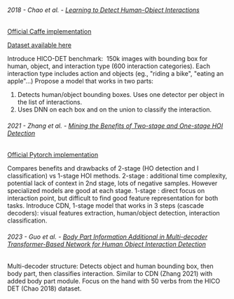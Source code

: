 ###### 2018 - Chao et al. - [Learning to Detect Human-Object Interactions](https://arxiv.org/abs/1702.05448)

[Official Caffe implementation](https://github.com/ywchao/ho-rcnn)

[Dataset available here](http://websites.umich.edu/~ywchao/hico/)

Introduce HICO-DET benchmark:  150k images with bounding box for human, object, and interaction type (600 interaction categories).
Each interaction type includes action and objects (eg., "riding a bike", "eating an apple"...)
Propose a model that works in two parts:
1. Detects human/object bounding boxes. Uses one detector per object in the list of interactions.
2. Uses DNN on each box and on the union to classify the interaction.

###### 2021 - Zhang et al. - [Mining the Benefits of Two-stage and One-stage HOI Detection](https://arxiv.org/abs/2108.05077)

[Official Pytorch implementation](https://github.com/YueLiao/CDN)

Compares benefits and drawbacks of 2-stage (HO detection and I classification) vs 1-stage HOI methods.
2-stage : additional time complexity, potential lack of context in 2nd stage, lots of negative samples. However specialized models are good at each stage.
1-stage : direct focus on interaction point, but difficult to find good feature representation for both tasks.
Introduce CDN, 1-stage model that works in 3 steps (cascade decoders): visual features extraction, human/object detection, interaction classification.

###### 2023 - Guo et al. - [Body Part Information Additional in Multi-decoder Transformer-Based Network for Human Object Interaction Detection](https://www.scitepress.org/PublishedPapers/2023/117553/)

Multi-decoder structure: Detects object and human bounding box, then body part, then classifies interaction. Similar to CDN (Zhang 2021) with added body part module.
Focus on the hand with 50 verbs from the HICO DET (Chao 2018) dataset.
